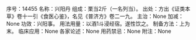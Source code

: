 序号：14455
名称：兴阳丹
组成：栗当2斤（一名列当）。
出处：方出《证类本草》卷十一引《食医心鉴》，名见《普济方》卷二一九。
主治：None
加减：None
功效：兴阳事。
用法用量：以酒1斗浸经宿。遂性饮之。
制备方法：上为末。
临床应用：None
各家论述：None
用药禁忌：None
附注：None

